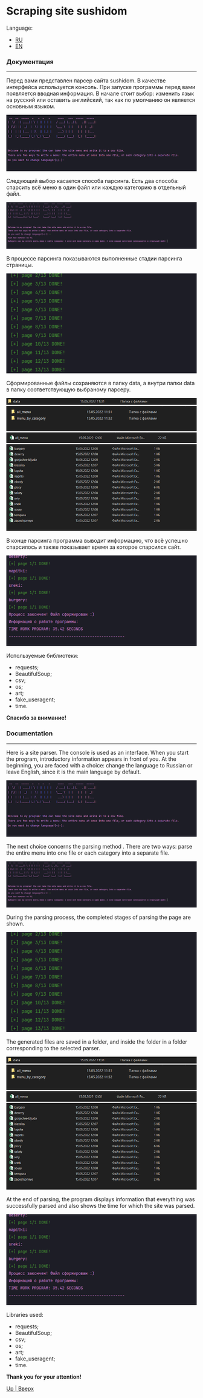 # Scraping site sushidom

<a id='anchor'></a>
Language:

* [RU](#ru_doc)
* [EN](#en_doc)

<a id='ru_doc'></a>

### Документация

***

Перед вами представлен парсер сайта sushidom.
В качестве интерфейса используется консоль.
При запуске программы перед вами появляется вводная информация. В начале стоит выбор: изменить язык на
русский или оставить английский,
так как по умолчанию он является основным языком.

![interface](images/readme/scrap_interface.png)

Следующий выбор касается способа парсинга. Есть два способа: спарсить всё меню в
один файл или каждую категорию в отдельный файл.

![lang_ru](images/readme/scrap_ru.png)

В процессе парсинга показываются выполненные стадии парсинга страницы.

![process_parsing](images/readme/scrap_process.png)

Сформированные файлы сохраняются
в папку data, а внутри папки data в папку соответствующую выбраному парсеру.

![data](images/readme/scrap_data.png)
![data_choose](images/readme/scrap_data_choose.png)
![data_pr_all](images/readme/scrap_data_pr_all.png)
![data_pr_category](images/readme/scrap_data_pr_by_category.png)

В конце парсинга программа выводит информацию, что всё успешно спарсилось
и также показывает время за которое спарсился сайт.

![end_program](images/readme/scrap_finish_ru.png)

Используемые библиотеки:

* requests;
* BeautifulSoup;
* csv;
* os;
* art;
* fake_useragent;
* time.

__Спасибо за внимание!__

<a id='en_doc'></a>

### Documentation

***

Here is a site parser. The console is used as an interface.
When you start the program, introductory information appears
in front of you. At the beginning, you are faced with a choice:
change the language to Russian or leave English, since it is the
main language by default.

![interface](images/readme/scrap_interface.png)

The next choice concerns the parsing method .
There are two ways: parse the entire menu into one file or each category
into a separate file.


![lang_ru](images/readme/scrap_ru.png)

During the parsing process, the completed stages of parsing the page are
shown.

![process_parsing](images/readme/scrap_process.png)

The generated files are saved in a folder, and inside the folder
in a folder corresponding to the selected parser.

![data](images/readme/scrap_data.png)
![data_choose](images/readme/scrap_data_choose.png)
![data_pr_all](images/readme/scrap_data_pr_all.png)
![data_pr_category](images/readme/scrap_data_pr_by_category.png)

At the end of parsing,
the program displays information that everything was successfully parsed
and also shows the time for which the site was parsed.

![end_program](images/readme/scrap_finish_ru.png)

Libraries used:

* requests;
* BeautifulSoup;
* csv;
* os;
* art;
* fake_useragent;
* time.

__Thank you for your attention!__

[Up | Вверх](#anchor)